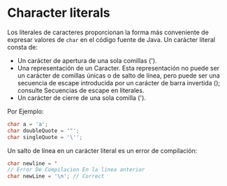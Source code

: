 # Character literals

Los literales de caracteres proporcionan la forma más conveniente de expresar valores de `char` en el código fuente de Java.
Un carácter literal consta de:

* Un carácter de apertura de una sola comillas (').
* Una representación de un Caracter. Esta representación no puede ser un carácter de comillas únicas o de salto de línea, pero puede ser una secuencia de escape introducida por un carácter de barra invertida (\); consulte Secuencias de escape en literales.
* Un carácter de cierre de una sola comilla (').

Por Ejemplo:
```java
char a = 'a';
char doubleQuote = '"';
char singleQuote = '\'';
```
Un salto de línea en un carácter literal es un error de compilación:
```java
char newline = '
// Error De Compilacion En la linea anterior
char newLine = '\n'; // Correct
```